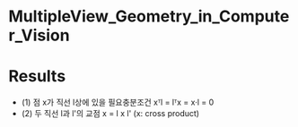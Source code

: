 # MultipleView_Geometry_in_Computer_Vision

# Results
- (1) 점 x가 직선 l상에 있을 필요충분조건 xᵀl = lᵀx = x·l = 0
- (2) 두 직선 l과 l'의 교점 x = l x l' (x: cross product)
